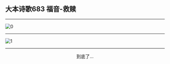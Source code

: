 
## 大本诗歌683 福音-救赎
        
<div id="aplayer0"></div>

---

<img alt="0" data-original="/data/d0678/0.png">

---

<img alt="1" data-original="/data/d0678/1.png">

---

<p style="text-align: center">到底了...</p>

<script src="/js/dist-view.js"></script>

<script>
MAIN.id = 'd0678';
        
const ap0 = new APlayer({
    container: document.getElementById('aplayer0'),
    volume: 1,
    loop: 'none',
    preload: 'none',
    audio: [{
        name: '大本诗歌683.mp3',
        artist: '大本诗歌',
        url: 'https://res.wx.qq.com/voice/getvoice?mediaid=MzI0NTk3MDM5M18yMjQ3NDk2MTc2',
        cover: '/favicon'
    }]
});
</script>
